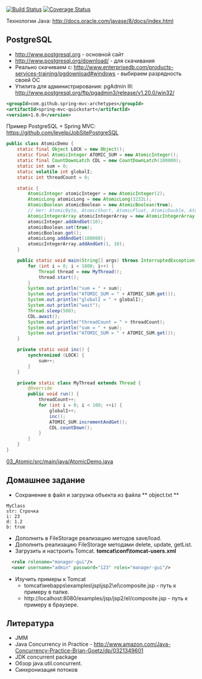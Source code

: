 <!-- doc.py -->
[![Build Status](https://travis-ci.org/levelp/java_06.svg?branch=master)](https://travis-ci.org/levelp/java_06)
[![Coverage Status](https://coveralls.io/repos/github/levelp/java_06/badge.svg?branch=master)](https://coveralls.io/github/levelp/java_06?branch=master)

Технологии Java:
http://docs.oracle.com/javase/8/docs/index.html



﻿PostgreSQL
----------

* http://www.postgresql.org - основной сайт
* http://www.postgresql.org/download/ - для скачивания
* Реально скачиваем с: http://www.enterprisedb.com/products-services-training/pgdownload#windows - выбираем разрядность своей ОС
* Утилита для администрирования: pgAdmin III: http://www.postgresql.org/ftp/pgadmin3/release/v1.20.0/win32/

``` xml
<groupId>com.github.spring-mvc-archetypes</groupId>
<artifactId>spring-mvc-quickstart</artifactId>
<version>1.0.0</version>

```

Пример PostgreSQL + Spring MVC:
https://github.com/levelp/JobSitePostgreSQL

``` java
public class AtomicDemo {
    static final Object LOCK = new Object();
    static final AtomicInteger ATOMIC_SUM = new AtomicInteger();
    static final CountDownLatch CDL = new CountDownLatch(100000);
    static int sum = 0;
    static volatile int globalI;
    static int threadCount = 0;

    static {
        AtomicInteger atomicInteger = new AtomicInteger(2);
        AtomicLong atomicLong = new AtomicLong(3232L);
        AtomicBoolean atomicBoolean = new AtomicBoolean(true);
        // Нет: AtomicByte, AtomicShort, AtomicFloat, AtomicDouble, AtomicString
        AtomicIntegerArray atomicIntegerArray = new AtomicIntegerArray(new int[]{1, 3, 4});
        atomicInteger.addAndGet(10);
        atomicBoolean.set(true);
        atomicBoolean.get();
        atomicLong.addAndGet(100000);
        atomicIntegerArray.addAndGet(1, 10);
    }

    public static void main(String[] args) throws InterruptedException {
        for (int i = 0; i < 1000; i++) {
            Thread thread = new MyThread();
            thread.start();
        }
        System.out.println("sum = " + sum);
        System.out.println("ATOMIC_SUM = " + ATOMIC_SUM.get());
        System.out.println("globalI = " + globalI);
        System.out.println("wait");
        Thread.sleep(500);
        CDL.await();
        System.out.println("threadCount = " + threadCount);
        System.out.println("sum = " + sum);
        System.out.println("ATOMIC_SUM = " + ATOMIC_SUM.get());
    }

    private static void inc() {
        synchronized (LOCK) {
            sum++;
        }
    }

    private static class MyThread extends Thread {
        @Override
        public void run() {
            threadCount++;
            for (int i = 0; i < 100; ++i) {
                globalI++;
                inc();
                ATOMIC_SUM.incrementAndGet();
                CDL.countDown();
            }
        }
    }
}
```

[03_Atomic/src/main/java/AtomicDemo.java](03_Atomic/src/main/java/AtomicDemo.java)

﻿Домашнее задание
----------------
* Сохранение в файл и загрузка объекта из файла
** object.txt **
```
MyClass
str: Строчка
i: 23
d: 1.2
b: true
```
* Дополнить в FileStorage реализацию методов save/load.
* Дополнить реализацию FileStorage методами delete, update, getList.
* Загрузить и настроить Tomcat.
**tomcat\conf\tomcat-users.xml**

``` xml
  <role rolename="manager-gui"/>
  <user username="admin" password="123" roles="manager-gui"/>
```
* Изучить примеры к Tomcat
  * tomcat\webapps\examples\jsp\jsp2\el\composite.jsp - путь к примеру в папке.
  * http://localhost:8080/examples/jsp/jsp2/el/composite.jsp - путь к примеру в браузере.




Литература
----------
* JMM
* Java Concurrency in Practice - http://www.amazon.com/Java-Concurrency-Practice-Brian-Goetz/dp/0321349601
* JDK concurrent package
* Обзор java.util.concurrent.
* Синхронизация потоков

